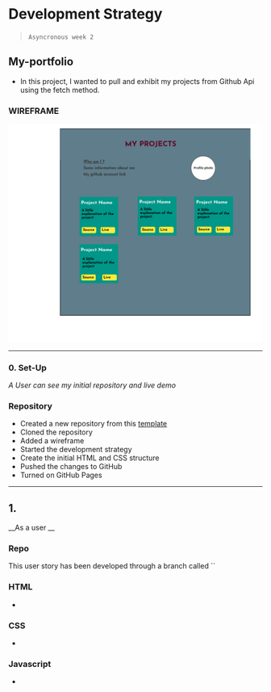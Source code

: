 # Development Strategy

> `Asyncronous week 2`

## My-portfolio

- In this project, I wanted to pull and exhibit my projects from Github Api using the fetch method.

### WIREFRAME

![wireframe](/public/assets/wireframe_my_projects.png)

---

### 0. Set-Up

_A User can see my initial repository and live demo_

### Repository

- Created a new repository from this [template](https://github.com/HackYourFutureBelgium/starter-basic-import-export)
- Cloned the repository
- Added a wireframe
- Started the development strategy
- Create the initial HTML and CSS structure
- Pushed the changes to GitHub
- Turned on GitHub Pages

---

## 1. 


__As a user __

### Repo

This user story has been developed through a branch called ``

### HTML

- 

### CSS

- 

### Javascript

- 